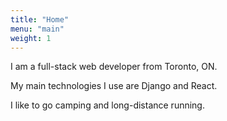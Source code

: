 ```yaml
---
title: "Home"
menu: "main"
weight: 1
---
```


I am a full-stack web developer from Toronto, ON.

My main technologies I use are Django and React.

I like to go camping and long-distance running.